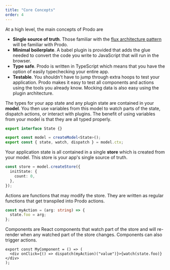 ```yaml
---
title: "Core Concepts"
order: 4
---
```


At a high level, the main concepts of Prodo are

- **Single source of truth**. Those familiar with the
  [flux architecture pattern](https://facebook.github.io/flux/) will be familiar
  with Prodo.
- **Minimal boilerplate**. A babel plugin is provided that adds the glue needed to
  convert the code you write to JavaScript that will run in the browser.
- **Type safe**. Prodo is written in TypeScript which means that you have the option
  of easily typechecking your entire app.
- **Testable**. You shouldn't have to jump through extra hoops to test your
  application. Prodo makes it easy to test all components and actions using the
  tools you already know. Mocking data is also easy using the plugin architecture.

The types for your app state and any plugin state are contained in your
**model**. You then use variables from this model to watch parts of the state,
dispatch actions, or interact with plugins. The benefit of using variables from
your model is that they are all typed properly.

```ts
export interface State {}

export const model = createModel<State>();
export const { state, watch, dispatch } = model.ctx;
```

Your application state is all contained in a single **store** which is created
from your model. This store is your app's single source of truth.

```ts
const store = model.createStore({
  initState: {
    count: 0,
  },
});
```

Actions are functions that may modify the store. They are written as regular
functions that get transpiled into Prodo actions.

```ts
const myAction = (arg: string) => {
  state.foo = arg;
};
```

Components are React components that watch part of the store and will re-render
when any watched part of the store changes. Components can also trigger actions.

```tsx
export const MyComponent = () => (
  <div onClick={() => dispatch(myAction)("value")}>{watch(state.foo)}</div>
);
```
